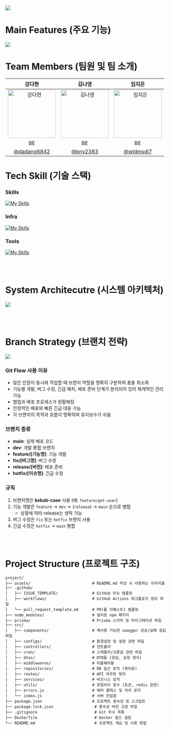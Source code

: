 <img src = "https://bandnol-be-profile.s3.ap-northeast-2.amazonaws.com/content/Frame+561.png">

# Main Features (주요 기능)
<img src = "https://bandnol-be-profile.s3.ap-northeast-2.amazonaws.com/content/introduction.png">

# Team Members (팀원 및 팀 소개)
| 강다현 | 김나영 | 임지은 |
|:------:|:------:|:------:|
| <img src="https://bandnol-be-profile.s3.ap-northeast-2.amazonaws.com/profile/KakaoTalk_20250529_174914622.jpg.png" alt="강다현" width="150"> | <img src="https://bandnol-be-profile.s3.ap-northeast-2.amazonaws.com/profile/44E22A8C-7406-4749-9DF1-A4A8D6E77DA4_1_102_o.jpeg" alt="김나영" width="150"> | <img src="https://bandnol-be-profile.s3.ap-northeast-2.amazonaws.com/profile/IMG_8629.jpg" alt="임지은" width="150"> |
| BE | BE | BE |
| [@dadang6842](https://github.com/dadang6842) | [@kny2383](https://github.com/kny2383) | [@wldmsdl7](https://github.com/wldmsdl7) 

# Tech Skill (기술 스택) 
### Skills
<div>

[![My Skills](https://skillicons.dev/icons?i=nodejs,js,express,postgres,prisma,redis)](https://skillicons.dev)

</div>

### Infra
<div>

[![My Skills](https://skillicons.dev/icons?i=aws,docker,githubactions)](https://skillicons.dev)
</div>

### Tools
<div>

[![My Skills](https://skillicons.dev/icons?i=github,git,notion,postman,discord,bots,figma)](https://skillicons.dev)
</div>

<br>
<br>

# System Architecutre (시스템 아키텍처)
<img src = "https://bandnol-be-profile.s3.ap-northeast-2.amazonaws.com/content/Frame+2.png"></img>

<br>
<br>

# Branch Strategy (브랜치 전략)
<img src = "https://bandnol-be-profile.s3.ap-northeast-2.amazonaws.com/content/gitflow.png">

### Git Flow 사용 이유
- 많은 인원이 동시에 작업할 때 브랜치 역할을 명확히 구분하여 충돌 최소화  
- 기능별 개발, 버그 수정, 긴급 패치, 배포 준비 단계가 분리되어 있어 체계적인 관리 가능  
- 협업과 배포 프로세스가 원활해짐  
- 안정적인 배포와 빠른 긴급 대응 가능  
- 각 브랜치의 목적과 흐름이 명확하여 유지보수가 쉬움  

### 브랜치 종류
- **main**: 실제 배포 코드  
- **dev**: 개발 통합 브랜치  
- **feature/[기능명]**: 기능 개발  
- **fix/[버그명]**: 버그 수정  
- **release/[버전]**: 배포 준비  
- **hotfix/[이슈명]**: 긴급 수정  

### 규칙
1. 브랜치명은 **kebab-case** 사용 (예: `feature/get-user`)  
2. 기능 개발은 `feature` → `dev` → (`release`) → `main` 순으로 병합
    - 상황에 따라 release는 생략 가능
3. 버그 수정은 `fix` 또는 `hotfix` 브랜치 사용  
4. 긴급 수정은 `hotfix` → `main` 병합  

<br>
<br>


# Project Structure (프로젝트 구조)
```plaintext
project/
├── assets/                           # README.md 작성 시 사용하는 이미지들
├── .github/
│   ├── ISSUE_TEMPLATE/               # GitHub 이슈 템플릿
│   ├── workflows/                    # GitHub Actions 워크플로우 정의 파일
│   └── pull_request_template.md      # PR(풀 리퀘스트) 템플릿
├── node_modules/                     # 설치된 npm 패키지
├── prisma/                           # Prisma 스키마 및 마이그레이션 파일
├── src/
│   ├── components/                   # 재사용 가능한 swagger 성공/실패 응답 파일
│   ├── configs/                      # 환경설정 및 설정 관련 파일
│   ├── controllers/                  # 컨트롤러
│   ├── cron/                         # 스케줄러/크론잡 관련 파일
│   ├── dtos/                         # DTO들 (응답, 요청 형식)
│   ├── middlewares/                  # 미들웨어들
│   ├── repositories/                 # DB 접근 로직 (쿼리문)
│   ├── routes/                       # API 라우팅 정의
│   ├── services/                     # 비즈니스 로직
│   ├── utils/                        # 유틸리티 함수 (토큰, redis 관련)
│   ├── errors.js                     # 에러 클래스 및 처리 로직
│   └── index.js                      # 서버 진입점
├── package.json                      # 프로젝트 종속성 및 스크립트
├── package-lock.json                  # 종속성 버전 고정 파일
├── .gitignore                         # Git 무시 목록
├── Dockerfile                         # Docker 빌드 설정
└── README.md                          # 프로젝트 개요 및 사용 방법
```


